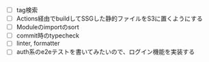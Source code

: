 - [ ] tag検索
- [ ] Actions経由でbuildしてSSGした静的ファイルをS3に置くようにする
- [ ] Moduleのimportのsort
- [ ] commit時のtypecheck
- [ ] linter, formatter
- [ ] auth系のe2eテストを書いてみたいので、ログイン機能を実装する
